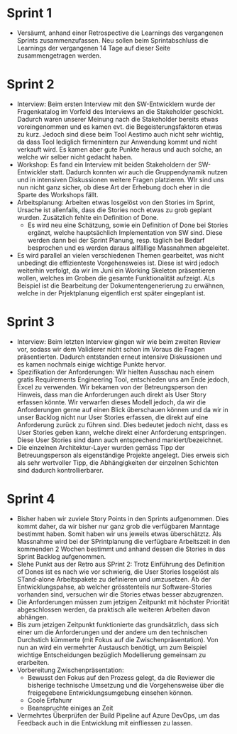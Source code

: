 # Sprint 1
- Versäumt, anhand einer Retrospective die Learnings des vergangenen Sprints zusammenzufassen. Neu sollen beim Sprintabschluss die Learnings der vergangenen 14 Tage auf dieser Seite zusammengetragen werden. 

# Sprint 2
- Interview: Beim ersten Interview mit den SW-Entwicklern wurde der Fragenkatalog im Vorfeld des Interviews an die Stakeholder geschickt. Dadurch waren unserer Meinung nach die Stakeholder bereits etwas voreingenommen und es kamen evt. die Begeisterungsfaktoren etwas zu kurz. Jedoch sind diese beim Tool Aestimo auch nicht sehr wichtig, da dass Tool lediglich firmenintern zur Anwendung kommt und nicht verkauft wird. Es kamen aber gute Punkte heraus und auch solche, an welche wir selber nicht gedacht haben.
- Workshop: Es fand ein Interview mit beiden Stakeholdern der SW-Entwickler statt. Dadurch konnten wir auch die Gruppendynamik nutzen und in intensiven Diskussionen weitere Fragen platzieren. WIr sind uns nun nicht ganz sicher, ob diese Art der Erhebung doch eher in die Sparte des Workshops fällt.
- Arbeitsplanung: Arbeiten etwas losgelöst von den Stories im Sprint, Ursache ist allenfalls, dass die Stories noch etwas zu grob geplant wurden. Zusätzlich fehlte ein Definition of Done. 
  - Es wird neu eine Schätzung, sowie ein Definition of Done bei Stories ergänzt, welche hauptsächlich Implementation von SW sind. Diese werden dann bei der Sprint Planung, resp. täglich bei Bedarf besprochen und es werden daraus allfällige Massnahmen abgeleitet.
- Es wird parallel an vielen verschiedenen Themen gearbeitet, was nicht unbedingt die effizienteste Vorgehensweies ist. Diese ist wird jedoch weiterhin verfolgt, da wir im Juni ein Working Skeleton präsentieren wollen, welches im Groben die gesamte Funktionalität aufzeigt. ALs Beispiel ist die Bearbeitung der Dokumentengenerierung zu erwähnen, welche in der Prjektplanung eigentlich erst später eingeplant ist. 

# Sprint 3
- Interview: Beim letzten Interview gingen wir wie beim zweiten Review vor, sodass wir dem Validierer nicht schon im Voraus die Fragen präsentierten. Dadurch entstanden erneut intensive Diskussionen und es kamen nochmals einige wichtige Punkte hervor.
- Spezifikation der Anforderungen: WIr hielten Ausschau nach einem gratis Requirements Engineering Tool, entschieden uns am Ende jedoch, Excel zu verwenden. Wir bekamen von der Betreungsperson den Hinweis, dass man die Anforderungen auch direkt als User Story erfassen könnte. Wir verwarfen dieses Modell jedoch, da wir die Anforderungen gerne auf einen Blick überschauen können und da wir in unser Backlog nicht nur User Stories erfassen, die direkt auf eine Anforderung zurück zu führen sind. Dies bedeutet jedoch nicht, dass es User Stories geben kann, welche direkt einer Anforderung entspringen. Diese User Stories sind dann auch entsprechend markiert/bezeichnet. 
- Die einzelnen Architektur-Layer wurden gemäss Tipp der Betreuungsperson als eigenständige Projekte angelegt. Dies erweis sich als sehr wertvoller Tipp, die Abhängigkeiten der einzelnen Schichten sind dadurch kontrollierbarer. 

# Sprint 4 
- Bisher haben wir zuviele Story Points in den Sprints aufgenommen. Dies kommt daher, da wir bisher nur ganz grob die verfügbaren Manntage bestimmt haben. Somit haben wir uns jeweils etwas überschätztz. Als Massnahme wird bei der SPrintplanung die verfügbare Arbeitszeit in den kommenden 2 Wochen bestimmt und anhand dessen die Stories in das Sprint Backlog aufgenommen.
- SIehe Punkt aus der Retro aus SPrint 2: Trotz Einführung des Definition of Dones ist es nach wie vor schwierig, die User Stories losgelöst als STand-alone Arbeitspakete zu definieren und umzusetzen. Ab der Entwicklungspahse, ab welcher grösstenteils nur Software-Stories vorhanden sind, versuchen wir die Stories etwas besser abzugrenzen.
- Die Anforderungen müssen zum jetzigen Zeitpunkt mit höchster Priorität abgeschlossen werden, da praktisch alle weiteren Arbeiten davon abhängen. 
- Bis zum jetzigen Zeitpunkt funktionierte das grundsätzlich, dass sich einer um die Anforderungen und der andere um den technischen Durchstich kümmerte (mit Fokus auf die Zwischenpräsentation). Von nun an wird ein vermehrter Austausch benötigt, um zum Beispiel wichtige Entscheidungen bezüglich Modellierung gemeinsam zu erarbeiten.
- Vorbereitung Zwischenpräsentation: 
  - Bewusst den Fokus auf den Prozess gelegt, da die Reviewer die bisherige technische Umsetzung und die Vorgehensweise über die freigegebene Entwicklungsumgebung einsehen können. 
  - Coole Erfahunr
  - Beanspruchte einiges an Zeit
- Vermehrtes Überprüfen der Build Pipeline auf Azure DevOps, um das Feedback auch in die Entwicklung mit einfliessen zu lassen.